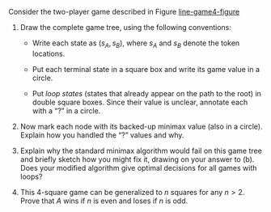 

Consider the two-player game described in
Figure <a class="insideExerciseFigRef" href="#line-game4-figure">line-game4-figure</a><br>

1.  Draw the complete game tree, using the following conventions:<br>

    -   Write each state as $(s_A,s_B)$, where $s_A$ and $s_B$ denote
        the token locations.<br>

    -   Put each terminal state in a square box and write its game value
        in a circle.<br>

    -   Put <i>loop states</i> (states that already appear on
        the path to the root) in double square boxes. Since their value
        is unclear, annotate each with a “?” in a circle.<br>

2.  Now mark each node with its backed-up minimax value (also in
    a circle). Explain how you handled the “?” values and why.<br>

3.  Explain why the standard minimax algorithm would fail on this game
    tree and briefly sketch how you might fix it, drawing on your answer
    to (b). Does your modified algorithm give optimal decisions for all
    games with loops?<br>

4.  This 4-square game can be generalized to $n$ squares for any
    $n > 2$. Prove that $A$ wins if $n$ is even and loses if $n$ is odd.
